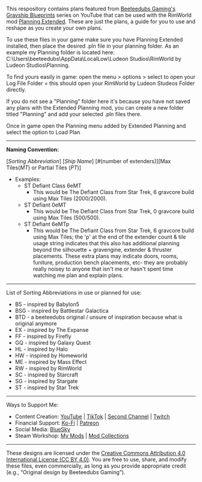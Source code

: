 This respository contains plans featured from [Beeteedubs Gaming's](https://www.youtube.com/@beeteedubsgaming) [Gravship Blueprints](https://www.youtube.com/playlist?list=PLJr4sGCRNnwMfdDp1JhPaXJyiqVQekkPF) series on YouTube that can be used with the RimWorld mod [Planning Extended](https://steamcommunity.com/sharedfiles/filedetails/?id=2877392159). These are just the plans, a guide for you to use and reshape as you create your own plans.

To use these files in your game make sure you have Planning Extended installed, then place the desired .pln file in your planning folder. As an example my Planning folder is located here: C:\Users\beeteedubs\AppData\LocalLow\Ludeon Studios\RimWorld by Ludeon Studios\Planning.

To find yours easily in game: open the menu > options > select to open your Log File Folder = this should open your RimWorld by Ludeon Studeos Folder directly.

If you do not see a "Planning" folder here it's because you have not saved any plans with the Extended Planning mod, you can create a new folder titled "Planning" and add your selected .pln files there.

Once in game open the Planning menu added by Extended Planning and select the option to Load Plan

--------------------------------------------

**Naming Convention:**

[*Sorting Abbreviation*] [*Ship Name*] [*#*(number of extenders)][Max Tiles(*MT*) or Partial Tiles (*PT*)]
- Examples:
  - ST Defiant Class 6eMT
    - This would be The Defiant Class from Star Trek, 6 gravcore build using Max Tiles (2000/2000).
  - ST Defiant 0eMT
    - This would be The Defiant Class from Star Trek, 0 gravcore build using Max Tiles (500/500).
  - ST Defiant 6eMTp
    - This would be The Defiant Class from Star Trek, 6 gravcore build using Max Tiles; the 'p' at the end of the extender count & tile usage string indicates that this also has additional planning beyond the silhouette + gravengine, extender & thruster placements. These extra plans may indicate doors, rooms, funiture, production bench placements, etc- they are probably really noisey to anyone that isn't me or hasn't spent time watching me plan and explain plans.

--------------------------------------------
List of Sorting Abbreviations in use or planned for use:
- B5 - inspired by Babylon5
- BSG - inspired by Battlestar Galactica
- BTD - a beeteedubs original / unsure of inspiration because what is original anymore
- EX - inspired by The Expanse
- FF - inspired by Firefly
- GQ - inspired by Galaxy Quest
- HL - inspired by Halo
- HW - inspired by Homeworld
- ME - inspired by Mass Effect
- RW - inspired by RimWorld
- SC - inspired by Starcraft
- SG - inspired by Stargate
- ST - inspired by Star Trek

--------------------------------------------
Ways to Support Me:
- Content Creation: [YouTube](https://www.youtube.com/@beeteedubsgaming) | [TikTok](https://www.tiktok.com/@beeteedubsgaming) | [Second Channel](https://www.youtube.com/@beeteedubsplays) | [Twitch](https://www.twitch.tv/beeteedubsgaming)
- Financial Support: [Ko-Fi](https://ko-fi.com/beeteedubsgaming) | [Patreon](https://www.patreon.com/beeteedubsgaming)
- Social Media: [BlueSky](https://bsky.app/profile/beeteedubsgaming.bsky.social)
- Steam Workshop: [My Mods](https://steamcommunity.com/id/beeteedubs/myworkshopfiles/?appid=294100) | [Mod Collections](https://steamcommunity.com/id/beeteedubs/myworkshopfiles/?section=collections&appid=294100)
--------------------------------------------
These designs are licensed under the [Creative Commons Attribution 4.0 International License (CC BY 4.0)](https://creativecommons.org/licenses/by/4.0/).
You are free to use, share, and modify these files, even commercially, as long as you provide appropriate credit (e.g., “Original design by Beeteedubs Gaming”).
